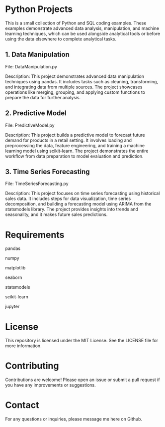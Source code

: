 # Python Projects

This is a small collection of Python and SQL coding examples. These examples demonstrate advanced data analysis, manipulation, and machine learning techniques, which can be used alongside analytical tools or before using the data elsewhere to complete analytical tasks.

## 1. Data Manipulation
   
File: DataManipulation.py

Description: This project demonstrates advanced data manipulation techniques using pandas. It includes tasks such as cleaning, transforming, and integrating data from multiple sources. The project showcases operations like merging, grouping, and applying custom functions to prepare the data for further analysis.

## 2. Predictive Model
File: PredictiveModel.py

Description: This project builds a predictive model to forecast future demand for products in a retail setting. It involves loading and preprocessing the data, feature engineering, and training a machine learning model using scikit-learn. The project demonstrates the entire workflow from data preparation to model evaluation and prediction.

## 3. Time Series Forecasting
File: TimeSeriesForecasting.py

Description: This project focuses on time series forecasting using historical sales data. It includes steps for data visualization, time series decomposition, and building a forecasting model using ARIMA from the statsmodels library. The project provides insights into trends and seasonality, and it makes future sales predictions.

# Requirements
pandas

numpy

matplotlib

seaborn

statsmodels

scikit-learn

jupyter

# License
This repository is licensed under the MIT License. See the LICENSE file for more information.

# Contributing
Contributions are welcome! Please open an issue or submit a pull request if you have any improvements or suggestions.

# Contact
For any questions or inquiries, please message me here on Github.
